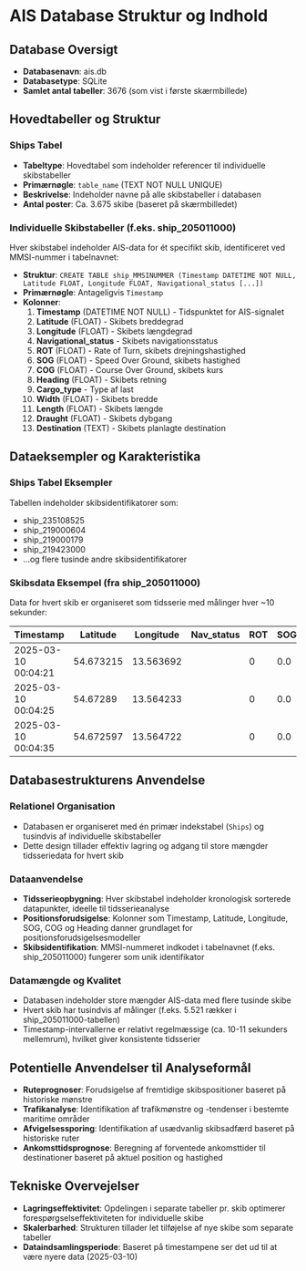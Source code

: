 # AIS Database Struktur og Indhold

## Database Oversigt
- **Databasenavn**: ais.db
- **Databasetype**: SQLite
- **Samlet antal tabeller**: 3676 (som vist i første skærmbillede)

## Hovedtabeller og Struktur

### Ships Tabel
- **Tabeltype**: Hovedtabel som indeholder referencer til individuelle skibstabeller
- **Primærnøgle**: `table_name` (TEXT NOT NULL UNIQUE)
- **Beskrivelse**: Indeholder navne på alle skibstabeller i databasen
- **Antal poster**: Ca. 3.675 skibe (baseret på skærmbilledet)

### Individuelle Skibstabeller (f.eks. ship_205011000)
Hver skibstabel indeholder AIS-data for ét specifikt skib, identificeret ved MMSI-nummer i tabelnavnet:

- **Struktur**: `CREATE TABLE ship_MMSINUMMER (Timestamp DATETIME NOT NULL, Latitude FLOAT, Longitude FLOAT, Navigational_status [...])`
- **Primærnøgle**: Antageligvis `Timestamp`
- **Kolonner**:
  1. **Timestamp** (DATETIME NOT NULL) - Tidspunktet for AIS-signalet
  2. **Latitude** (FLOAT) - Skibets breddegrad
  3. **Longitude** (FLOAT) - Skibets længdegrad
  4. **Navigational_status** - Skibets navigationsstatus
  5. **ROT** (FLOAT) - Rate of Turn, skibets drejningshastighed
  6. **SOG** (FLOAT) - Speed Over Ground, skibets hastighed
  7. **COG** (FLOAT) - Course Over Ground, skibets kurs
  8. **Heading** (FLOAT) - Skibets retning
  9. **Cargo_type** - Type af last
  10. **Width** (FLOAT) - Skibets bredde
  11. **Length** (FLOAT) - Skibets længde
  12. **Draught** (FLOAT) - Skibets dybgang
  13. **Destination** (TEXT) - Skibets planlagte destination

## Dataeksempler og Karakteristika

### Ships Tabel Eksempler
Tabellen indeholder skibsidentifikatorer som:
- ship_235108525
- ship_219000604
- ship_219000179
- ship_219423000
- ...og flere tusinde andre skibsidentifikatorer

### Skibsdata Eksempel (fra ship_205011000)
Data for hvert skib er organiseret som tidsserie med målinger hver ~10 sekunder:

| Timestamp          | Latitude  | Longitude | Nav_status | ROT | SOG | COG   | Heading | Cargo | Width | Length | Draught | Destination |
|-------------------|-----------|-----------|------------|-----|-----|-------|---------|-------|-------|--------|----------|-------------|
| 2025-03-10 00:04:21 | 54.673215 | 13.563692 |            | 0   | 0.0 | 8.8  | 136.8   | 135.0 | 'Null' | 12.0  | 89.0    | 5.3        | PLSZZ PS  |
| 2025-03-10 00:04:25 | 54.67289  | 13.564233 |            | 0   | 0.0 | 8.8  | 135.9   | 134.0 | 'Null' | 12.0  | 89.0    | 5.3        | PLSZZ PS  |
| 2025-03-10 00:04:35 | 54.672597 | 13.564722 |            | 0   | 0.0 | 8.8  | 135.9   | 134.0 | 'Null' | 12.0  | 89.0    | 5.3        | PLSZZ PS  |

## Databasestrukturens Anvendelse

### Relationel Organisation
- Databasen er organiseret med én primær indekstabel (`Ships`) og tusindvis af individuelle skibstabeller
- Dette design tillader effektiv lagring og adgang til store mængder tidsseriedata for hvert skib

### Dataanvendelse
- **Tidsserieopbygning**: Hver skibstabel indeholder kronologisk sorterede datapunkter, ideelle til tidsserieanalyse
- **Positionsforudsigelse**: Kolonner som Timestamp, Latitude, Longitude, SOG, COG og Heading danner grundlaget for positionsforudsigelsesmodeller
- **Skibsidentifikation**: MMSI-nummeret indkodet i tabelnavnet (f.eks. ship_205011000) fungerer som unik identifikator

### Datamængde og Kvalitet
- Databasen indeholder store mængder AIS-data med flere tusinde skibe
- Hvert skib har tusindvis af målinger (f.eks. 5.521 rækker i ship_205011000-tabellen)
- Timestamp-intervallerne er relativt regelmæssige (ca. 10-11 sekunders mellemrum), hvilket giver konsistente tidsserier

## Potentielle Anvendelser til Analyseformål
- **Ruteprognoser**: Forudsigelse af fremtidige skibspositioner baseret på historiske mønstre
- **Trafikanalyse**: Identifikation af trafikmønstre og -tendenser i bestemte maritime områder
- **Afvigelsessporing**: Identifikation af usædvanlig skibsadfærd baseret på historiske ruter
- **Ankomsttidsprognose**: Beregning af forventede ankomsttider til destinationer baseret på aktuel position og hastighed

## Tekniske Overvejelser
- **Lagringseffektivitet**: Opdelingen i separate tabeller pr. skib optimerer forespørgselseffektiviteten for individuelle skibe
- **Skalerbarhed**: Strukturen tillader let tilføjelse af nye skibe som separate tabeller
- **Dataindsamlingsperiode**: Baseret på timestampene ser det ud til at være nyere data (2025-03-10) 